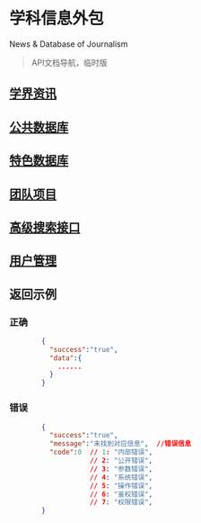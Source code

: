 # 学科信息外包
News & Database of Journalism
> API文档导航，临时版



## [学界资讯](./api_modules/news.md)
## [公共数据库](./api_modules/common_db_api.md)
## [特色数据库](./api_modules/unique%20database.md) 
## [团队项目](./api_modules/teamwork.md)
## [高级搜索接口](./api_modules/search.md)
## [用户管理](./api_modules/user.md)

## 返回示例
### 正确
```json
        {
          "success":"true",
          "data":{
            ......
          }
        }
```

### 错误
```json
        {
          "success":"true",
          "message":"未找到对应信息",  //错误信息
          "code":0  // 1: "内部错误",
                    // 2: "公开错误",
                    // 3: "参数错误",
                    // 4: "系统错误",
                    // 5: "操作错误",
                    // 6: "鉴权错误",
                    // 7: "权限错误",
        }
```